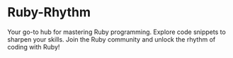 # Ruby-Rhythm
Your go-to hub for mastering Ruby programming. Explore code snippets to sharpen your skills. Join the Ruby community and unlock the rhythm of coding with Ruby!
